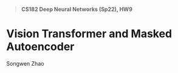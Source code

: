 > #### CS182 Deep Neural Networks (Sp22), HW9

# Vision Transformer and Masked Autoencoder

Songwen Zhao